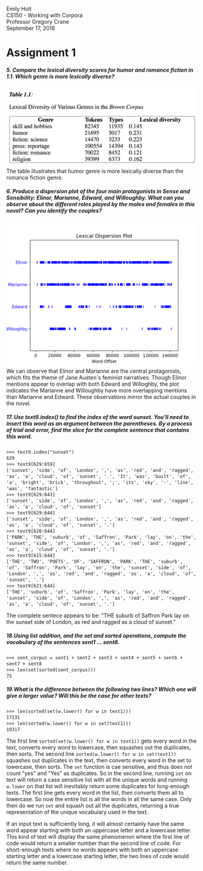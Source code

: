 Emily Holt  
CS150 - Working with Corpora  
Professor Gregory Crane  
September 17, 2018

# Assignment 1

##### 5. Compare the lexical diversity scores for humor and romance fiction in 1.1. Which genre is more lexically diverse?

![Table1.1](lexical_diversity.png)
The table illustrates that humor genre is more lexically diverse than the romance fiction genre.


##### 6. Produce a dispersion plot of the four main protagonists in Sense and Sensibility: Elinor, Marianne, Edward, and Willoughby. What can you observe about the different roles played by the males and females in this novel? Can you identify the couples?

![DispersionPlot](SenseAndSensibilityDispersion.png)
We can observe that Elinor and Marianne are the central protagonists, which fits the theme of Jane Austen's feminist narratives. Though Elinor mentions appear to overlap with both Edward and Willoghby, the plot indicates the Marianne and Willoughby have more overlapping mentions than Marianne and Edward. These observations mirror the actual couples in the novel. 

##### 17. Use text9.index() to find the index of the word sunset. You'll need to insert this word as an argument between the parentheses. By a process of trial and error, find the slice for the complete sentence that contains this word.
```
>>> text9.index("sunset")
629
>>> text9[629:659]
['sunset', 'side', 'of', 'London', ',', 'as', 'red', 'and', 'ragged', 'as', 'a', 'cloud', 'of', 'sunset', '.', 'It', 'was', 'built', 'of', 'a', 'bright', 'brick', 'throughout', ';', 'its', 'sky', '-', 'line', 'was', 'fantastic']
>>> text9[629:643]
['sunset', 'side', 'of', 'London', ',', 'as', 'red', 'and', 'ragged', 'as', 'a', 'cloud', 'of', 'sunset']
>>> text9[629:644]
['sunset', 'side', 'of', 'London', ',', 'as', 'red', 'and', 'ragged', 'as', 'a', 'cloud', 'of', 'sunset', '.']
>>> text9[620:644]
['PARK', 'THE', 'suburb', 'of', 'Saffron', 'Park', 'lay', 'on', 'the', 'sunset', 'side', 'of', 'London', ',', 'as', 'red', 'and', 'ragged', 'as', 'a', 'cloud', 'of', 'sunset', '.']
>>> text9[615:644]
['THE', 'TWO', 'POETS', 'OF', 'SAFFRON', 'PARK', 'THE', 'suburb', 'of', 'Saffron', 'Park', 'lay', 'on', 'the', 'sunset', 'side', 'of', 'London', ',', 'as', 'red', 'and', 'ragged', 'as', 'a', 'cloud', 'of', 'sunset', '.']
>>> text9[621:644]
['THE', 'suburb', 'of', 'Saffron', 'Park', 'lay', 'on', 'the', 'sunset', 'side', 'of', 'London', ',', 'as', 'red', 'and', 'ragged', 'as', 'a', 'cloud', 'of', 'sunset', '.']
```

The complete sentece appears to be: "THE suburb of Saffron Park lay on the sunset side of London, as red and ragged as a cloud of sunset."

##### 18.Using list addition, and the set and sorted operations, compute the vocabulary of the sentences sent1 ... sent8.

```
>>> sent_corpus = sent1 + sent2 + sent3 + sent4 + sent5 + sent6 + sent7 + sent8
>>> len(set(sorted(sent_corpus)))
75
```

##### 19.What is the difference between the following two lines? Which one will give a larger value? Will this be the case for other texts?
```
>>> len(sorted(set(w.lower() for w in text1)))
17231
>>> len(sorted(w.lower() for w in set(text1)))
19317
```
The first line `sorted(set(w.lower() for w in text1))` gets every word in the text, converts every word to lowercase, then squashes out the duplicates, then sorts. The second line `sorted(w.lower() for w in set(text1))` squashes out duplicates in the text, then converts every word in the set to lowercase, then sorts. The `set` function is cae sensitive, and thus does not count "yes" and "Yes" as duplicates. So in the second line, running `set` on text will return a case sensitive list with all the unique words and running `w.lower` on that list will inevitably return some duplicates for long-enough texts. The first line gets every word in the list, then converts them all to lowercase. So now the entire list is all the words in all the same case. Only then do we run `set` and squash out all the duplicates, returning a true representation of the unique vocabulary used in the text.  

If an input text is sufficiently long, it will almost certainly have the same word   appear starting with both an uppercase letter and a lowercase letter. This kind of text will display the same phenomenon where the first line of code would return a smaller number than the second line of code. For short-enough texts where no words appears with both an uppercase starting letter and a lowercase starting letter, the two lines of code would return the same number.



